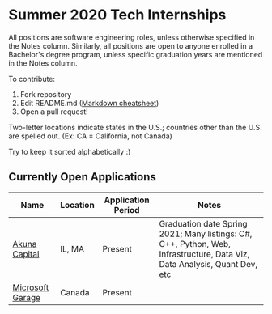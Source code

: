 # Summer 2020 Tech Internships

All positions are software engineering roles, unless otherwise specified in the Notes column. Similarly, all positions are open to anyone enrolled in a Bachelor's degree program, unless specific graduation years are mentioned in the Notes column.

To contribute:
1. Fork repository
2. Edit README.md ([Markdown cheatsheet](https://github.com/tchapi/markdown-cheatsheet/blob/master/README.md))
4. Open a pull request!

Two-letter locations indicate states in the U.S.; countries other than the U.S. are spelled out. (Ex: CA = California, not Canada)

Try to keep it sorted alphabetically :)

## Currently Open Applications
| Name | Location | Application Period | Notes  |
|---|---|---|---|
| [Akuna Capital](https://akunacapital.com/careers) | IL, MA | Present | Graduation date Spring 2021; Many listings: C#, C++, Python, Web, Infrastructure, Data Viz, Data Analysis, Quant Dev, etc| 
| [Microsoft Garage](https://careers.microsoft.com/students/us/en/job/660552/Summer-Garage-Internship-Program-Software-Engineering-Vancouver) | Canada | Present | |
